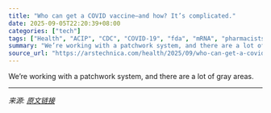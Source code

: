 ```yaml
---
title: "Who can get a COVID vaccine—and how? It’s complicated."
date: 2025-09-05T22:20:39+08:00
categories: ["tech"]
tags: ["Health", "ACIP", "CDC", "COVID-19", "fda", "mRNA", "pharmacists", "robert f kennedy jr", "vaccines"]
summary: "We’re working with a patchwork system, and there are a lot of gray areas."
source_url: "https://arstechnica.com/health/2025/09/who-can-get-a-covid-vaccine-and-how-its-complicated/"
---
```


We’re working with a patchwork system, and there are a lot of gray areas.

---

*来源: [原文链接](https://arstechnica.com/health/2025/09/who-can-get-a-covid-vaccine-and-how-its-complicated/)*
